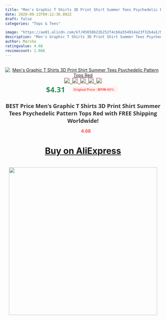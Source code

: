 ```yaml
---
title: "Men's Graphic T Shirts 3D Print Shirt Summer Tees Psychedelic Pattern Tops Red"
date: 2020-09-13T09:12:36.892Z
draft: false
categories: "Tops & Tees"

image: "https://ae01.alicdn.com/kf/H5650b22b252f4cb6a554914a23f32b4aI/Men-s-Graphic-T-Shirts-3D-Print-Shirt-Summer-Tees-Psychedelic-Pattern-Tops-Red.jpg"
description: "Men's Graphic T Shirts 3D Print Shirt Summer Tees Psychedelic Pattern Tops Red"
author: Marsha
ratingvalue: 4.68
reviewcount: 1.666
---
```

<br>
<div style="text-align: center;">
<a href="https://s.click.aliexpress.com/e/_9f81QN" target="_blank" rel="nofollow noopener noreferrer"><img alt="Men's Graphic T Shirts 3D Print Shirt Summer Tees Psychedelic Pattern Tops Red" class="magnifier-image" src="https://ae01.alicdn.com/kf/H5650b22b252f4cb6a554914a23f32b4aI/Men-s-Graphic-T-Shirts-3D-Print-Shirt-Summer-Tees-Psychedelic-Pattern-Tops-Red.jpg_640x640.jpg">
<br>
<img style="border:1px solid salmon" src="https://ae01.alicdn.com/kf/H5650b22b252f4cb6a554914a23f32b4aI/Men-s-Graphic-T-Shirts-3D-Print-Shirt-Summer-Tees-Psychedelic-Pattern-Tops-Red.jpg_120x120.jpg">&nbsp;&nbsp;<img style="border:1px solid salmon" src="https://ae01.alicdn.com/kf/H016ef7cc9d9f4d8a9c6d9928ea78e06eI/Men-s-Graphic-T-Shirts-3D-Print-Shirt-Summer-Tees-Psychedelic-Pattern-Tops-Red.jpg_120x120.jpg">&nbsp;&nbsp;<img style="border:1px solid salmon" src="_120x120.jpg">&nbsp;&nbsp;<img style="border:1px solid salmon" src="_120x120.jpg">&nbsp;&nbsp;<img style="border:1px solid salmon" src="_120x120.jpg"></a></div><br0>
<div style="text-align: center;"><span style="background-color: white; border: 0px; box-sizing: border-box; color: seagreen; display: inline-block; font-family: &quot;open sans&quot; , &quot;arial&quot; , &quot;helvetica&quot; , sans-serif , &quot;heiti&quot;; font-size: 24px; font-stretch: inherit; font-weight: 700; line-height: inherit; margin: 0px 10px 0px 0px; padding: 0px; vertical-align: middle;">$4.31 </span>
<span style="background: rgb(255 , 241 , 241); border-radius: 3px; border: 0px; box-sizing: border-box; color: #ff4747; display: inline-block; font-family: inherit; font-size: 12px; font-stretch: inherit; font-style: inherit; font-variant: inherit; font-weight: 600; line-height: inherit; margin: 0px; padding: 2px 5px; transform: scale(0.9); vertical-align: middle;">Original Price : <b style="text-decoration: line-through;">$7.19 </b> 40%&nbsp;&nbsp;</span></div>
<h1 style="color: #333333; display: inline-block; font-family: &quot;open sans&quot; , &quot;arial&quot; , &quot;helvetica&quot; , sans-serif , &quot;heiti&quot;; font-size: 18px; font-stretch: inherit; font-weight: 700; text-align: center;">BEST Price Men's Graphic T Shirts 3D Print Shirt Summer Tees Psychedelic Pattern Tops Red with FREE Shipping Worldwide!</h1>
<div style="color: #ff4747; text-align: center;">
<img src="https://4.bp.blogspot.com/-M0ZcTcb-5uY/XleCXlxnR4I/AAAAAAAAAEc/OrjgMkXV1oMQFaCRZj5HQwOCBcu3w1FegCPcBGAYYCw/s1600/star.png" style="height: 15px;">&nbsp;<b>4.68</b></div>
<div class="button_cont" align="center"><a class="buynow_a" href="https://s.click.aliexpress.com/e/_9f81QN" target="_blank" rel="nofollow noopener noreferrer"><H1>Buy on AliExpress</H1></a></div><br>
<div class="separator" style="clear: both; text-align: center;">
<img src="https://lh3.googleusercontent.com/-pTy5HemUv9M/XlePHvY0dAI/AAAAAAAAAE4/0nX5iRUoIWY8eMW9Dpxeirr157OZliDIgCLcBGAsYHQ/s1600/badge.gif" width="480">
</div>
